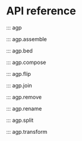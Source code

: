 # API reference

::: agp

::: agp.assemble

::: agp.bed

::: agp.compose

::: agp.flip

::: agp.join

::: agp.remove

::: agp.rename

::: agp.split

::: agp.transform
